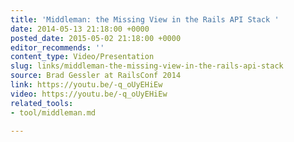```yaml
---
title: 'Middleman: the Missing View in the Rails API Stack '
date: 2014-05-13 21:18:00 +0000
posted_date: 2015-05-02 21:18:00 +0000
editor_recommends: ''
content_type: Video/Presentation
slug: links/middleman-the-missing-view-in-the-rails-api-stack
source: Brad Gessler at RailsConf 2014
link: https://youtu.be/-q_oUyEHiEw
video: https://youtu.be/-q_oUyEHiEw
related_tools:
- tool/middleman.md

---
```

